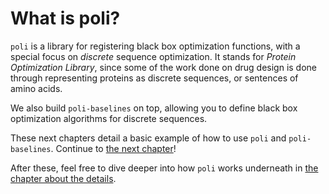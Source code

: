 # What is poli?

`poli` is a library for registering black box optimization functions, with a special focus on *discrete* sequence optimization. It stands for *Protein Optimization Library*, since some of the work done on drug design is done through representing proteins as discrete sequences, or sentences of amino acids.

We also build `poli-baselines` on top, allowing you to define black box optimization algorithms for discrete sequences.

These next chapters detail a basic example of how to use `poli` and `poli-baselines`. Continue to [the next chapter](./registering_an_objective_function.md)!

After these, feel free to dive deeper into how `poli` works underneath in [the chapter about the details](./diving_deeper.md).

